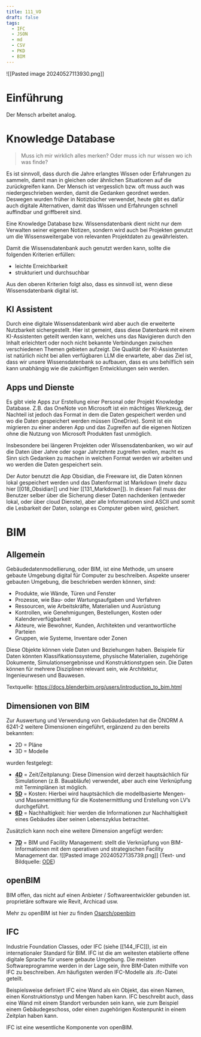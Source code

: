 ```yaml
---
title: 111_VO
draft: false
tags:
  - IFC
  - JSON
  - md
  - CSV
  - PKD
  - BIM
---
```

![[Pasted image 20240527113930.png]]

# Einführung
Der Mensch arbeitet analog.






# Knowledge Database

 > Muss ich mir wirklich alles merken? Oder muss ich nur wissen wo ich was finde?

Es ist sinnvoll, dass durch die Jahre erlangtes Wissen oder Erfahrungen zu sammeln, damit man in gleichen oder ähnlichen Situationen auf die zurückgreifen kann. 
Der Mensch ist vergesslich bzw. oft muss auch was niedergeschrieben werden, damit die Gedanken geordnet werden. Deswegen wurden früher in Notizbücher verwendet, heute gibt es dafür auch digitale Alternativen, damit das Wissen und Erfahrungen schnell auffindbar und griffbereit sind.

Eine Knowledge Database bzw. Wissensdatenbank dient nicht nur dem Verwalten seiner eigenen Notizen, sondern wird auch bei Projekten genutzt um die Wissensweitergabe von relevanten Projektdaten zu gewährleisten.

Damit die Wissensdatenbank auch genutzt werden kann, sollte die folgenden Kriterien erfüllen:
- leichte Erreichbarkeit
- strukturiert und durchsuchbar 

Aus den oberen Kriterien folgt also, dass es sinnvoll ist, wenn diese Wissensdatenbank digital ist.

## KI Assistent

Durch eine digitale Wissensdatenbank wird aber auch die erweiterte Nutzbarkeit sichergestellt. Hier ist gemeint, dass diese Datenbank mit einem KI-Assistenten geteilt werden kann, welches uns das Navigieren durch den Inhalt erleichtert oder noch nicht bekannte Verbindungen zwischen verschiedenen Themen gebieten aufzeigt.
Die Qualität der KI-Assistenten ist natürlich nicht bei allen verfügbaren LLM die erwartete, aber das Ziel ist, dass wir unsere Wissensdatenbank so aufbauen, dass es uns behilflich sein kann unabhängig wie die zukünftigen Entwicklungen sein werden.

## Apps und Dienste

Es gibt viele Apps zur Erstellung einer Personal oder Projekt Knowledge Database. 
Z.B. das OneNote von Microsoft ist ein mächtiges Werkzeug, der Nachteil ist jedoch das Format in dem die Daten gespeichert werden und wo die Daten gespeichert werden müssen (OneDrive). Somit ist ein migrieren zu einer anderen App und das Zugreifen auf die eigenen Notizen ohne die Nutzung von Microsoft Produkten fast unmöglich.

Insbesondere bei längeren Projekten oder Wissensdatenbanken, wo wir auf die Daten über Jahre oder sogar Jahrzehnte zugreifen wollen, macht es Sinn sich Gedanken zu machen in welchen Format werden wir arbeiten und wo werden die Daten gespeichert sein.

Der Autor benutzt die App Obsidian, die Freeware ist, die Daten können lokal gespeichert werden und das Datenformat ist Markdown (mehr dazu hier [[018_Obsidian]] und hier [[131_Markdown]]).
In diesen Fall muss der Benutzer selber über die Sicherung dieser Daten nachdenken (entweder lokal, oder über cloud Dienste), aber alle Informationen sind ASCII und somit die Lesbarkeit der Daten, solange es Computer geben wird, gesichert.



# BIM

## Allgemein

Gebäudedatenmodellierung, oder BIM, ist eine Methode, um unsere gebaute Umgebung digital für Computer zu beschreiben. Aspekte unserer gebauten Umgebung, die beschrieben werden können, sind:

- Produkte, wie Wände, Türen und Fenster
- Prozesse, wie Bau- oder Wartungsaufgaben und Verfahren
- Ressourcen, wie Arbeitskräfte, Materialien und Ausrüstung
- Kontrollen, wie Genehmigungen, Bestellungen, Kosten oder Kalenderverfügbarkeit
- Akteure, wie Bewohner, Kunden, Architekten und verantwortliche Parteien
- Gruppen, wie Systeme, Inventare oder Zonen

Diese Objekte können viele Daten und Beziehungen haben. Beispiele für Daten könnten Klassifikationssysteme, physische Materialien, zugehörige Dokumente, Simulationsergebnisse und Konstruktionstypen sein. Die Daten können für mehrere Disziplinen relevant sein, wie Architektur, Ingenieurwesen und Bauwesen.

Textquelle: https://docs.blenderbim.org/users/introduction_to_bim.html

## Dimensionen von BIM

Zur Auswertung und Verwendung von Gebäudedaten hat die ÖNORM A 6241-2 weitere Dimensionen eingeführt, ergänzend zu den bereits bekannten:

- 2D = Pläne
- 3D = Modelle

wurden festgelegt:

- [**4D**](https://www.ode.or.at/digitalisierung/show/4d) = Zeit/Zeitplanung: Diese Dimension wird derzeit hauptsächlich für Simulationen (z.B. Bauabläufe) verwendet, aber auch eine Verknüpfung mit Terminplänen ist möglich.
- [**5D**](https://www.ode.or.at/digitalisierung/show/5d) = Kosten: Hierbei wird hauptsächlich die modellbasierte Mengen- und Massenermittlung für die Kostenermittlung und Erstellung von LV’s durchgeführt.
- [**6D**](https://www.ode.or.at/digitalisierung/show/6d) = Nachhaltigkeit: hier werden die Informationen zur Nachhaltigkeit eines Gebäudes über seinen Lebenszyklus betrachtet.

Zusätzlich kann noch eine weitere Dimension angefügt werden:

- [**7D**](https://www.ode.or.at/digitalisierung/show/7d) = BIM und Facility Management: stellt die Verknüpfung von BIM-Informationen mit dem operativen und strategischen Facility Management dar.
![[Pasted image 20240527135739.png]]
(Text- und Bildquelle: [ODE](https://www.ode.or.at/digitalisierung/show/dimensionen-nach-oenorm-a6241))

## openBIM

BIM offen, das nicht auf einen Anbieter / Softwareentwickler gebunden ist. 
proprietäre software wie Revit, Archicad usw.

Mehr zu openBIM ist hier zu finden [Osarch/openbim](https://wiki.osarch.org/index.php?title=OpenBIM)

## IFC

Industrie Foundation Classes, oder IFC  (siehe [[144_IFC]]), ist ein internationaler Standard für BIM. IFC ist die am weitesten etablierte offene digitale Sprache für unsere gebaute Umgebung. Die meisten Softwareprogramme werden in der Lage sein, ihre BIM-Daten mithilfe von IFC zu beschreiben. Am häufigsten werden IFC-Modelle als .ifc-Datei geteilt.

Beispielsweise definiert IFC eine Wand als ein Objekt, das einen Namen, einen Konstruktionstyp und Mengen haben kann. IFC beschreibt auch, dass eine Wand mit einem Standort verbunden sein kann, wie zum Beispiel einem Gebäudegeschoss, oder einen zugehörigen Kostenpunkt in einem Zeitplan haben kann.

IFC ist eine wesentliche Komponente von openBIM. 









